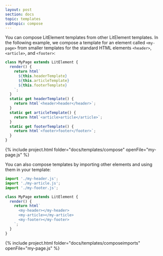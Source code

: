 ```yaml
---
layout: post
section: docs
topic: templates
subtopic: compose
---
```


You can compose LitElement templates from other LitElement templates. In the following example, we compose a template for an element called `<my-page>` from smaller templates for the standard HTML elements `<header>`, `<article>`, and `<footer>`:

```js
class MyPage extends LitElement {
  render() {
    return html`
      ${this.headerTemplate}
      ${this.articleTemplate}
      ${this.footerTemplate}
    `;
  }
  static get headerTemplate() {
    return html`<header>header</header>`;
  }
  static get articleTemplate() {
    return html`<article>article</article>`;
  }
  static get footerTemplate() {
    return html`<footer>footer</footer>`;
  }
}
```

{% include project.html folder="docs/templates/compose" openFile="my-page.js" %}

You can also compose templates by importing other elements and using them in your template:

```js
import './my-header.js';
import './my-article.js';
import './my-footer.js';

class MyPage extends LitElement {
  render() {
    return html`
      <my-header></my-header>
      <my-article></my-article>
      <my-footer></my-footer>
    `;
  }
}
```

{% include project.html folder="docs/templates/composeimports" openFile="my-page.js" %}
